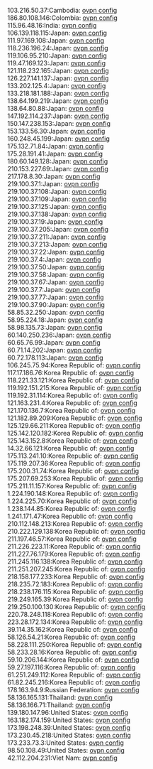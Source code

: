103.216.50.37:Cambodia: [ovpn config](vpn/103_216_50_37.ovpn)  
186.80.108.146:Colombia: [ovpn config](vpn/186_80_108_146.ovpn)  
115.96.48.16:India: [ovpn config](vpn/115_96_48_16.ovpn)  
106.139.118.115:Japan: [ovpn config](vpn/106_139_118_115.ovpn)  
111.97.169.108:Japan: [ovpn config](vpn/111_97_169_108.ovpn)  
118.236.196.24:Japan: [ovpn config](vpn/118_236_196_24.ovpn)  
119.106.95.210:Japan: [ovpn config](vpn/119_106_95_210.ovpn)  
119.47.169.123:Japan: [ovpn config](vpn/119_47_169_123.ovpn)  
121.118.232.165:Japan: [ovpn config](vpn/121_118_232_165.ovpn)  
126.227.141.137:Japan: [ovpn config](vpn/126_227_141_137.ovpn)  
133.202.125.4:Japan: [ovpn config](vpn/133_202_125_4.ovpn)  
133.218.181.188:Japan: [ovpn config](vpn/133_218_181_188.ovpn)  
138.64.199.219:Japan: [ovpn config](vpn/138_64_199_219.ovpn)  
138.64.80.88:Japan: [ovpn config](vpn/138_64_80_88.ovpn)  
147.192.114.237:Japan: [ovpn config](vpn/147_192_114_237.ovpn)  
150.147.238.153:Japan: [ovpn config](vpn/150_147_238_153.ovpn)  
153.133.56.30:Japan: [ovpn config](vpn/153_133_56_30.ovpn)  
160.248.45.199:Japan: [ovpn config](vpn/160_248_45_199.ovpn)  
175.132.71.84:Japan: [ovpn config](vpn/175_132_71_84.ovpn)  
175.28.191.41:Japan: [ovpn config](vpn/175_28_191_41.ovpn)  
180.60.149.128:Japan: [ovpn config](vpn/180_60_149_128.ovpn)  
210.153.227.69:Japan: [ovpn config](vpn/210_153_227_69.ovpn)  
217.178.8.30:Japan: [ovpn config](vpn/217_178_8_30.ovpn)  
219.100.37.1:Japan: [ovpn config](vpn/219_100_37_1.ovpn)  
219.100.37.108:Japan: [ovpn config](vpn/219_100_37_108.ovpn)  
219.100.37.109:Japan: [ovpn config](vpn/219_100_37_109.ovpn)  
219.100.37.125:Japan: [ovpn config](vpn/219_100_37_125.ovpn)  
219.100.37.138:Japan: [ovpn config](vpn/219_100_37_138.ovpn)  
219.100.37.19:Japan: [ovpn config](vpn/219_100_37_19.ovpn)  
219.100.37.205:Japan: [ovpn config](vpn/219_100_37_205.ovpn)  
219.100.37.211:Japan: [ovpn config](vpn/219_100_37_211.ovpn)  
219.100.37.213:Japan: [ovpn config](vpn/219_100_37_213.ovpn)  
219.100.37.22:Japan: [ovpn config](vpn/219_100_37_22.ovpn)  
219.100.37.4:Japan: [ovpn config](vpn/219_100_37_4.ovpn)  
219.100.37.50:Japan: [ovpn config](vpn/219_100_37_50.ovpn)  
219.100.37.58:Japan: [ovpn config](vpn/219_100_37_58.ovpn)  
219.100.37.67:Japan: [ovpn config](vpn/219_100_37_67.ovpn)  
219.100.37.7:Japan: [ovpn config](vpn/219_100_37_7.ovpn)  
219.100.37.77:Japan: [ovpn config](vpn/219_100_37_77.ovpn)  
219.100.37.90:Japan: [ovpn config](vpn/219_100_37_90.ovpn)  
58.85.32.250:Japan: [ovpn config](vpn/58_85_32_250.ovpn)  
58.95.224.18:Japan: [ovpn config](vpn/58_95_224_18.ovpn)  
58.98.135.73:Japan: [ovpn config](vpn/58_98_135_73.ovpn)  
60.140.250.236:Japan: [ovpn config](vpn/60_140_250_236.ovpn)  
60.65.76.99:Japan: [ovpn config](vpn/60_65_76_99.ovpn)  
60.71.14.202:Japan: [ovpn config](vpn/60_71_14_202.ovpn)  
60.72.178.113:Japan: [ovpn config](vpn/60_72_178_113.ovpn)  
106.245.75.94:Korea Republic of: [ovpn config](vpn/106_245_75_94.ovpn)  
117.17.186.76:Korea Republic of: [ovpn config](vpn/117_17_186_76.ovpn)  
118.221.33.121:Korea Republic of: [ovpn config](vpn/118_221_33_121.ovpn)  
119.192.151.215:Korea Republic of: [ovpn config](vpn/119_192_151_215.ovpn)  
119.192.31.114:Korea Republic of: [ovpn config](vpn/119_192_31_114.ovpn)  
121.163.231.4:Korea Republic of: [ovpn config](vpn/121_163_231_4.ovpn)  
121.170.136.7:Korea Republic of: [ovpn config](vpn/121_170_136_7.ovpn)  
121.182.89.209:Korea Republic of: [ovpn config](vpn/121_182_89_209.ovpn)  
125.129.66.211:Korea Republic of: [ovpn config](vpn/125_129_66_211.ovpn)  
125.142.120.182:Korea Republic of: [ovpn config](vpn/125_142_120_182.ovpn)  
125.143.152.8:Korea Republic of: [ovpn config](vpn/125_143_152_8.ovpn)  
14.32.66.121:Korea Republic of: [ovpn config](vpn/14_32_66_121.ovpn)  
175.113.241.10:Korea Republic of: [ovpn config](vpn/175_113_241_10.ovpn)  
175.119.207.36:Korea Republic of: [ovpn config](vpn/175_119_207_36.ovpn)  
175.200.31.74:Korea Republic of: [ovpn config](vpn/175_200_31_74.ovpn)  
175.207.69.253:Korea Republic of: [ovpn config](vpn/175_207_69_253.ovpn)  
175.211.11.157:Korea Republic of: [ovpn config](vpn/175_211_11_157.ovpn)  
1.224.190.148:Korea Republic of: [ovpn config](vpn/1_224_190_148.ovpn)  
1.224.225.70:Korea Republic of: [ovpn config](vpn/1_224_225_70.ovpn)  
1.238.144.85:Korea Republic of: [ovpn config](vpn/1_238_144_85.ovpn)  
1.241.171.47:Korea Republic of: [ovpn config](vpn/1_241_171_47.ovpn)  
210.112.148.213:Korea Republic of: [ovpn config](vpn/210_112_148_213.ovpn)  
210.222.129.138:Korea Republic of: [ovpn config](vpn/210_222_129_138.ovpn)  
211.197.46.57:Korea Republic of: [ovpn config](vpn/211_197_46_57.ovpn)  
211.226.223.11:Korea Republic of: [ovpn config](vpn/211_226_223_11.ovpn)  
211.227.76.179:Korea Republic of: [ovpn config](vpn/211_227_76_179.ovpn)  
211.245.116.138:Korea Republic of: [ovpn config](vpn/211_245_116_138.ovpn)  
211.251.207.245:Korea Republic of: [ovpn config](vpn/211_251_207_245.ovpn)  
218.158.177.233:Korea Republic of: [ovpn config](vpn/218_158_177_233.ovpn)  
218.235.72.183:Korea Republic of: [ovpn config](vpn/218_235_72_183.ovpn)  
218.238.176.115:Korea Republic of: [ovpn config](vpn/218_238_176_115.ovpn)  
219.249.165.39:Korea Republic of: [ovpn config](vpn/219_249_165_39.ovpn)  
219.250.100.130:Korea Republic of: [ovpn config](vpn/219_250_100_130.ovpn)  
220.78.248.118:Korea Republic of: [ovpn config](vpn/220_78_248_118.ovpn)  
223.28.172.134:Korea Republic of: [ovpn config](vpn/223_28_172_134.ovpn)  
39.114.35.162:Korea Republic of: [ovpn config](vpn/39_114_35_162.ovpn)  
58.126.54.21:Korea Republic of: [ovpn config](vpn/58_126_54_21.ovpn)  
58.228.111.250:Korea Republic of: [ovpn config](vpn/58_228_111_250.ovpn)  
58.233.28.16:Korea Republic of: [ovpn config](vpn/58_233_28_16.ovpn)  
59.10.206.144:Korea Republic of: [ovpn config](vpn/59_10_206_144.ovpn)  
59.27.197.116:Korea Republic of: [ovpn config](vpn/59_27_197_116.ovpn)  
61.251.249.112:Korea Republic of: [ovpn config](vpn/61_251_249_112.ovpn)  
61.82.245.216:Korea Republic of: [ovpn config](vpn/61_82_245_216.ovpn)  
178.163.94.9:Russian Federation: [ovpn config](vpn/178_163_94_9.ovpn)  
58.136.165.131:Thailand: [ovpn config](vpn/58_136_165_131.ovpn)  
58.136.166.71:Thailand: [ovpn config](vpn/58_136_166_71.ovpn)  
139.180.147.96:United States: [ovpn config](vpn/139_180_147_96.ovpn)  
163.182.174.159:United States: [ovpn config](vpn/163_182_174_159.ovpn)  
173.198.248.39:United States: [ovpn config](vpn/173_198_248_39.ovpn)  
173.230.45.218:United States: [ovpn config](vpn/173_230_45_218.ovpn)  
173.233.73.3:United States: [ovpn config](vpn/173_233_73_3.ovpn)  
98.50.108.49:United States: [ovpn config](vpn/98_50_108_49.ovpn)  
42.112.204.231:Viet Nam: [ovpn config](vpn/42_112_204_231.ovpn)  
